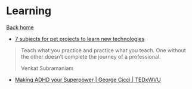 # Learning

[Back home](README.md)

* [7 subjects for pet projects to learn new technologies](https://dev.to/carlillo/do-you-want-to-be-a-top-developer-you-must-build-things-7-apps-to-build-2oje)

> Teach what you practice and practice what you teach. One without the other doesn’t complete the journey of a professional.
> 
> Venkat Subramaniam

* [Making ADHD your Superpower | George Cicci | TEDxWVU](https://www.youtube.com/watch?v=I9LRSgxbQqM)
